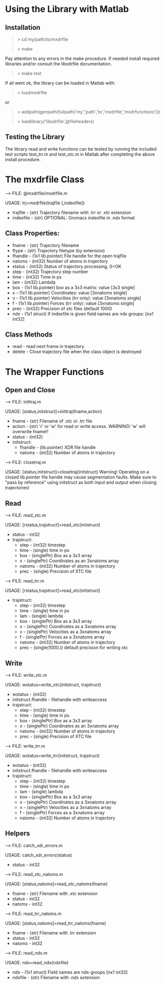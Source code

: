 #  Using the Library with Matlab

## Installation


>\> cd my/path/to/mxdrfile 
>
>\> make


Pay attention to any errors in the make procedure. If needed install required
libraries and/or consult the libxdrfile documentation.

>\> make test

If all went ok, the library can be loaded in Matlab with:

>\> loadmxdrfile

or

>\> addpath(genpath(fullpath('my','path','to','mxdrfile','mxdrfunctions')))
>
>\> loadlibrary('libxdrfile',@fileheaders)

##  Testing the Library

The library read and write functions can be tested by running the
included test scripts test_trr.m and test_xtc.m in Matlab after
completing the above install procedure.


# The mxdrfile Class

--> FILE: @mxdrfile/mxdrfile.m

USAGE: trj=mxdrfile(trajfile [,indexfile])

* trajfile - (str) Trajectory filename with .trr or .xtc extension
* indexfile - (str) OPTIONAL: Gromacs indexfile in .ndx format

## Class Properties:

* fname - (str) Trajectory filename
* ftype - (str) Trajectory filetype (by extension)
* fhandle - (1x1 lib.pointer) File handle for the open trajfile
* natoms - (int32) Number of atoms in trajectory
* status - (int32) Status of trajectory processing, 0=OK
* step - (int32) Trajectory step number
* time - (int32) Time in ps
* lam - (int32) Lambda
* box - (1x1 lib.pointer) box as a 3x3 matrix: value [3x3 single]
* x - (1x1 lib.pointer) Coordinates: value [3xnatoms single]
* v - (1x1 lib.pointer) Velocities (trr only): value [3xnatoms single]
* f - (1x1 lib.pointer) Forces (trr only):  value [3xnatoms single]
* prec - (int32) Precision of xtc files (default 1000)
* ndx - (1x1 struct) If indexfile is given field names are ndx groups: [nx1 int32]

## Class Methods

* read - read next frame in trajectory
* delete - Close trajectory file when the class object is destroyed

# The Wrapper Functions

## Open and Close

--> FILE: inittraj.m

USAGE: [status,initstruct]=inittraj(fname,action)

* fname - (str) Filename of .xtc or .trr file
* action - (str) 'r' or 'w' for read or write access. WARNING! 'w' will overwrite fname!!
* status - (int32)
* initstruct:
    * fhandle - (lib.pointer) XDR file handle
    * natoms - (int32) Number of atoms in trajectory

--> FILE: closetraj.m

USAGE: [status,initstruct]=closetraj(initstruct)
        Warning! Operating on a closed lib.pointer
        file handle may cause segmentation faults. Make sure
        to "pass by reference" using initstruct as both
        input and output when closing trajectories!

## Read

--> FILE: read_xtc.m

USAGE: [rstatus,trajstruct]=read_xtc(initstruct)

* status - int32
* trajstruct:
    * step - (int32) timestep
    * time - (single) time in ps
    * box - (singlePtr) Box as a 3x3 array
    * x - (singlePtr) Coordinates as an 3xnatoms array
    * natoms - (int32) Number of atoms in trajectory
    * prec - (single) Precision of XTC file

--> FILE: read_trr.m

USAGE: [rstatus,trajstruct]=read_xtc(initstruct)

* trajstruct:
    * step - (int32) timestep
    * time - (single) time in ps
    * lam - (single) lambda
    * box - (singlePtr) Box as a 3x3 array
    * x - (singlePtr) Coordinates as a 3xnatoms array
    * v - (singlePtr) Velocities as a 3xnatoms array
    * f - (singlePtr) Forces as a 3xnatoms array
    * natoms - (int32) Number of atoms in trajectory
    * prec - (single(1000.)) default precision for writing xtc

## Write

--> FILE: write_xtc.m

USAGE: wstatus=write_xtc(initstruct, trajstruct)

* wstatus - (int32)
* initstruct.fhandle - filehandle with writeaccess
* trajstruct:
    * step - (int32) timestep
    * time - (single) time in ps
    * box - (singlePtr) Box as a 3x3 array
    * x - (singlePtr) Coordinates as an 3xnatoms array
    * natoms - (int32) Number of atoms in trajectory
    * prec - (single) Precision of XTC file
	
--> FILE: write_trr.m

USAGE: wstatus=write_trr(initstruct, trajstruct)

* wstatus - (int32)
* initstruct.fhandle - filehandle with writeaccess
* trajstruct:
    * step - (int32) timestep
    * time - (single) time in ps
    * lam - (single) lambda
    * box - (singlePtr) Box as a 3x3 array
    * x - (singlePtr) Coordinates as a 3xnatoms array
    * v - (singlePtr) Velocities as a 3xnatoms array
    * f - (singlePtr) Forces as a 3xnatoms array
    * natoms - (int32) Number of atoms in trajectory

## Helpers

--> FILE: catch_xdr_errors.m

USAGE: catch_xdr_errors(status)
* status - int32

--> FILE: read_xtc_natoms.m

USAGE: [status,natoms]=read_xtc_natoms(fname)

* fname - (str) Filename with .xtc extension
* status - int32
* natoms - int32

--> FILE: read_trr_natoms.m

USAGE: [status,natoms]=read_trr_natoms(fname)

* fname - (str) Filename with .trr extension
* status - int32
* natoms - int32

--> FILE: read_ndx.m

USAGE: ndx=read_ndx(ndxfile)

* ndx - (1x1 struct) Field names are ndx-groups [nx1 int32]
* ndxfile - (str) Filename with .ndx extension
